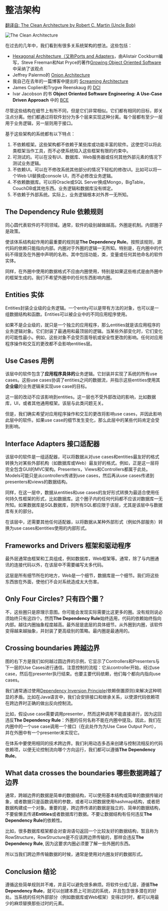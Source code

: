 # 整洁架构

[翻译自: The Clean Architecture by Robert C. Martin (Uncle Bob)](https://blog.cleancoder.com/uncle-bob/2012/08/13/the-clean-architecture.html)

![The Clean Architecture](https://blog.cleancoder.com/uncle-bob/images/2012-08-13-the-clean-architecture/CleanArchitecture.jpg)

在过去的几年中，我们看到有很多关系统架构的想法。这些包括：

* [Hexagonal Architecture（又称Ports and Adapters](http://alistair.cockburn.us/Hexagonal+architecture)，由Alistair Cockburn编写，Steve Freeman和Nat Pryce的著作[Growing Object Oriented Software](http://www.amazon.com/Growing-Object-Oriented-Software-Guided-Tests/dp/0321503627)中采纳了该观点
* Jeffrey Palermo的 [Onion Architecture](http://jeffreypalermo.com/blog/the-onion-architecture-part-1/)
* 我自己在去年的一篇博客中提出的 [Screaming Architecture](http://blog.cleancoders.com/2011-09-30-Screaming-Architecture) 
* James Coplien和Trygve Reenskaug 的 [DCI](http://www.amazon.com/Lean-Architecture-Agile-Software-Development/dp/0470684208/)
* Ivar Jacobson 的书 **Object Oriented Software Engineering: A Use-Case Driven Approach** 中的 [BCE](http://www.amazon.com/Object-Oriented-Software-Engineering-Approach/dp/0201544350)

尽管这些结构在细节上有所不同，但是它们非常相似。它们都有相同的目标，即关注点分离。他们都通过将软件划分为多个层来实现这种分离。每个层都有至少一层用于业务逻辑，另一层则用于接口。

基于这些架构的系统都有以下特点：

1. 不依赖框架。这些架构都不依赖于某些库或功能丰富的软件。这使您可以将此类框架当作工具，而不必使系统陷入这些框架有限的约束中。
2. 可测试的。可以在没有UI、数据库、Web服务器或任何其他外部元素的情况下测试业务逻辑。
3. 不依赖UI。可以在不修改系统其他部分的情况下轻松的修改UI。比如可以将一个Web UI替换成console UI，而不必修改业务逻辑。
4. 不依赖数据库。可以将Oracle或SQL Server换成Mongo，BigTable，CouchDB或其他东西。业务逻辑和数据库没有绑定。
5. 不依赖于外部系统。实际上，业务逻辑根本对外界一无所知。

## The Dependency Rule 依赖规则

同心圆代表软件的不同领域。通常，软件的级别越做越高。外圈是机制。内部圈子是政策。

使该体系结构起作用的最重要的规则是**The Dependency Rule**。按照该规则，源代码的依赖只能指向内部。内圈对于外圈的逻辑一无所知。特别是，在内圈中的代码不得提及在外圈中声明的名称。其中包括功能，类，变量或任何其他命名的软件实体。

同样，在外圈中使用的数据格式不应由内圈使用，特别是如果这些格式是由外圈中的框架生成的。我们不希望外圈中的任何东西影响内圈。

## Entities 实体

Entities封装企业级的业务逻辑。一个entity可以是带有方法的对象，也可以是一组数据结构和函数。Entities可以被企业中的不同应用程序使用。

如果不是企业级的，就只是一个独立的应用程序，那么entities就是该应用程序的业务逻辑对象。它们封装了最通用和最顶层的逻辑。当某些外部变化时，它们变化的可能性最小。例如，这些对象不会受页面导航或安全性更改的影响。任何对应用程序操作和交互的更改都不会影响entities层。

## Use Cases 用例

该层中的软件包含了**应用程序具体的**业务逻辑。它封装并实现了系统的所有use cases。这些use cases协调了entities之间的数据流，并指示这些entities使用其**企业级**的业务逻辑来实现use case的目标。

这一层的改动不应该影响到entities。这一层也不受外部改动的影响，比如数据库，UI，或者其他通用框架。该层与此类问题无关。

但是，我们确实希望对应用程序操作和交互的更改将影响use cases，并因此影响此层中的软件。如果use case的细节发生变化，那么此层中的某些代码肯定会受到影响。

## Interface Adapters 接口适配器

该层中的软件是一组适配器，可以将数据从对use cases和entities最友好的格式转换为对某些外部机构（如数据库或Web）最友好的格式。例如，正是这一层将完全包含GUI的MVC架构。Presenters，Views和Controllers都属于此处。Models可能只是从controllers传递到use cases，然后再从use cases传递到presenters和views的数据结构。

同样，在这一层中，数据从entities和use cases的友好形式转换为最适合使用任何持久性框架的形式，比如数据库。这个圈子内的任何代码都不应该对数据库一无所知。如果数据库是SQL数据库，则所有SQL都应限于该层，尤其是该层中与数据库有关的部分。

在该层中，还需要其他任何适配器，以将数据从某种外部形式（例如外部服务）转换为use cases和entities使用的内部形式。

## Frameworks and Drivers 框架和驱动程序

最外层通常由框架和工具组成，例如数据库，Web框架等。通常，除了与内圈通讯的连接代码以外，在该层中不需要编写太多代码。

这层是所有细节所在的地方，Web是一个细节，数据库是一个细节。我们将这些东西放在外面，使他们不会对系统造成太大伤害。

## Only Four Circles? 只有四个圈？

不，这些圈只是原理示意图。你可能会发现实际需要比这更多的圈。没有规则说必须始终只有这四个。然而**The Dependency Rule**始终适用，代码的依赖始终指向内部。越往内圈抽象程度越高。最外层是底层的具体细节。从外圈到内圈，该软件变得越来越抽象，并封装了更高级别的策略。最内圈是最通用的。

## Crossing boundaries 跨越边界

图的右下方是我们如何越过圆边界的示例，它显示了Controllers和Presenters与下一层的Use Cases进行通信。注意控制的流程：它从controller开始，经过use case，然后在presenter执行结束。也要主要代码依赖，他们每个都向内指向use cases。

我们通常通过使用[Dependency Inversion Principle](http://en.wikipedia.org/wiki/Dependency_inversion_principle)(依赖倒置原则)来解决这种明显的矛盾。比如在Java语言中，我们会安排接口和继承关系，以使源代码依赖项在跨边界时正确的做出反向控制流。

比如，假设use case需要调用presenter，然而这种调用不能直接进行，因为这回违反**The Dependency Rule**：外圈的任何名称不能在内圈中提及。因此，我们在内圈中的一个use case调用一个接口（在此处作为为Use Case Output Port），并在外圈中有一个presenter来实现它。

在体系中要使用相同的技术跨边界。我们利用动态多态来创建与控制流相反的代码依赖项，以便无论控制流向哪个方向运行，我们都可以遵循**The Dependency Rule**。

## What data crosses the boundaries 哪些数据跨越了边界

通常，跨越边界的数据是简单的数据结构，可以使用基本结构或简单的数据传输对象，或者数据只是函数调用的参数，或者可以把数据使用hashmap结构，或者把数据构建成一个对象。重要的是，跨边界传递的数据是独立的、简单的数据结构，不要偷懒去传递**Entities**或者数据库行数据。不要让数据结构有任何违反**The Dependency Rule**的依赖性。

比如，很多数据库框架都会对查询语句返回一个比较友好的数据结构，暂且称为RowStructure，RowStructure是不应该跨边界传输的，那样会违反**The Dependency Rule**, 因为这要求内圈必须要了解一些外圈的东西。

所以当我们跨边界传输数据的时候，通常是使用对内圈友好的数据形式。

## Conclusion 结论

遵循这些简单规则并不难，并且可以避免很多麻烦。将软件分成几层，遵循**The Dependency Rule**，就可以创建本质上可测试的系统，并且包含很多潜在的好处。当系统的任何外部部分（例如数据库或Web框架）变得过时时，都可以用最少的麻烦替换那些过时的元素。